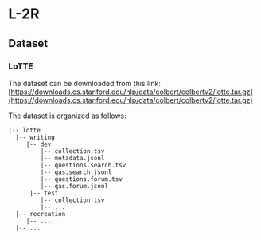 # L-2R
## Dataset
### LoTTE
The dataset can be downloaded from this link: [https://downloads.cs.stanford.edu/nlp/data/colbert/colbertv2/lotte.tar.gz](https://downloads.cs.stanford.edu/nlp/data/colbert/colbertv2/lotte.tar.gz) 

The dataset is organized as follows:
```
|-- lotte
  |-- writing
     |-- dev
	     |-- collection.tsv
	     |-- metadata.jsonl
	     |-- questions.search.tsv
	     |-- qas.search.jsonl
	     |-- questions.forum.tsv
	     |-- qas.forum.jsonl
	  |-- test
	     |-- collection.tsv
	     |-- ...
  |-- recreation
     |-- ...
  |-- ...
```